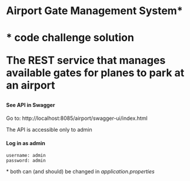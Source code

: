 <h1> Airport Gate Management System* <h1>

\* code challenge solution

The REST service that manages available gates for planes to park at an airport
    
<h4>See API in Swagger</h4>

Go to: http://localhost:8085/airport/swagger-ui/index.html

The API is accessible only to admin

<h4>Log in as admin</h4>

    username: admin
    password: admin

\* both can (and should) be changed in <i>application.properties</i>


